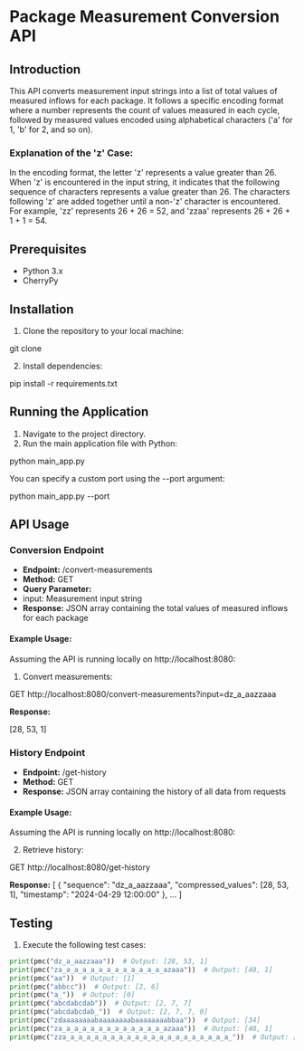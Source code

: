# Package Measurement Conversion API

## Introduction

This API converts measurement input strings into a list of total values of measured inflows for each package. It follows a specific encoding format where a number represents the count of values measured in each cycle, followed by measured values encoded using alphabetical characters ('a' for 1, 'b' for 2, and so on).

### Explanation of the 'z' Case:

In the encoding format, the letter 'z' represents a value greater than 26. When 'z' is encountered in the input string, it indicates that the following sequence of characters represents a value greater than 26. The characters following 'z' are added together until a non-'z' character is encountered. For example, 'zz' represents 26 + 26 = 52, and 'zzaa' represents 26 + 26 + 1 + 1 = 54.

## Prerequisites

- Python 3.x
- CherryPy

## Installation

1. Clone the repository to your local machine:

git clone <repository-url>


2. Install dependencies:

pip install -r requirements.txt


## Running the Application

1. Navigate to the project directory.
2. Run the main application file with Python:

python main_app.py


You can specify a custom port using the --port argument:

python main_app.py --port <port-number>


## API Usage

### Conversion Endpoint

- **Endpoint:** /convert-measurements
- **Method:** GET
- **Query Parameter:**
- input: Measurement input string
- **Response:** JSON array containing the total values of measured inflows for each package

#### Example Usage:

Assuming the API is running locally on http://localhost:8080:

1. Convert measurements:

GET http://localhost:8080/convert-measurements?input=dz_a_aazzaaa


**Response:**

[28, 53, 1]


### History Endpoint

- **Endpoint:** /get-history
- **Method:** GET
- **Response:** JSON array containing the history of all data from requests

#### Example Usage:

Assuming the API is running locally on http://localhost:8080:

2. Retrieve history:

GET http://localhost:8080/get-history


**Response:**
[
{
"sequence": "dz_a_aazzaaa",
"compressed_values": [28, 53, 1],
"timestamp": "2024-04-29 12:00:00"
},
...
]


## Testing

1. Execute the following test cases:

```python
print(pmc("dz_a_aazzaaa"))  # Output: [28, 53, 1]
print(pmc("za_a_a_a_a_a_a_a_a_a_a_a_a_azaaa"))  # Output: [40, 1]
print(pmc("aa"))  # Output: [1]
print(pmc("abbcc"))  # Output: [2, 6]
print(pmc("a_"))  # Output: [0]
print(pmc("abcdabcdab"))  # Output: [2, 7, 7]
print(pmc("abcdabcdab_"))  # Output: [2, 7, 7, 0]
print(pmc("zdaaaaaaaabaaaaaaaabaaaaaaaabbaa"))  # Output: [34]
print(pmc("za_a_a_a_a_a_a_a_a_a_a_a_a_azaaa"))  # Output: [40, 1]
print(pmc("zza_a_a_a_a_a_a_a_a_a_a_a_a_a_a_a_a_a_a_a_a_"))  # Output: [26]



